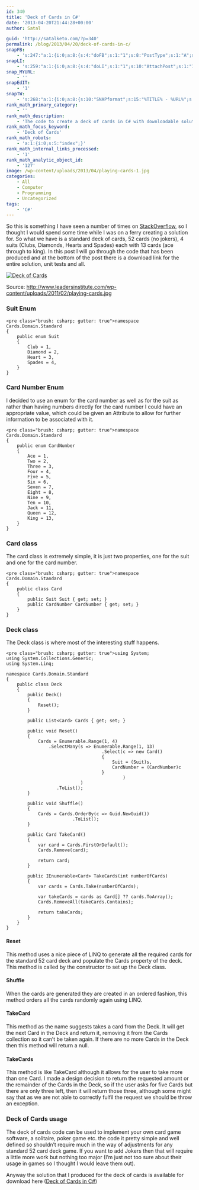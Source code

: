 ```yaml
---
id: 340
title: 'Deck of Cards in C#'
date: '2013-04-20T21:44:28+00:00'
author: Satal

guid: 'http://satalketo.com/?p=340'
permalink: /blog/2013/04/20/deck-of-cards-in-c/
snapFB:
    - 's:247:"a:1:{i:0;a:8:{s:4:"doFB";s:1:"1";s:8:"PostType";s:1:"A";s:10:"AttachPost";s:1:"1";s:10:"SNAPformat";s:51:"New post (%TITLE%) has been published on %SITENAME%";s:9:"isAutoImg";s:1:"A";s:8:"imgToUse";b:0;s:9:"isAutoURL";s:1:"A";s:8:"urlToUse";b:0;}}";'
snapLI:
    - 's:259:"a:1:{i:0;a:8:{s:4:"doLI";s:1:"1";s:10:"AttachPost";s:1:"1";s:10:"SNAPformat";s:41:"New post has been published on %SITENAME%";s:11:"SNAPformatT";s:18:"New Post - %TITLE%";s:9:"isAutoImg";s:1:"A";s:8:"imgToUse";b:0;s:9:"isAutoURL";s:1:"A";s:8:"urlToUse";b:0;}}";'
snap_MYURL:
    - ''
snapEdIT:
    - '1'
snapTW:
    - 's:268:"a:1:{i:0;a:8:{s:10:"SNAPformat";s:15:"%TITLE% - %URL%";s:8:"attchImg";s:1:"1";s:9:"isAutoImg";s:1:"A";s:8:"imgToUse";s:0:"";s:9:"msgFormat";s:59:"New post (%TITLE%) has been published on %SITENAME% - %URL%";s:9:"isAutoURL";s:1:"A";s:8:"urlToUse";s:0:"";s:2:"do";i:0;}}";'
rank_math_primary_category:
    - ''
rank_math_description:
    - 'The code to create a deck of cards in C# with downloadable solution and unit tests to prove reliability.'
rank_math_focus_keyword:
    - 'Deck of Cards'
rank_math_robots:
    - 'a:1:{i:0;s:5:"index";}'
rank_math_internal_links_processed:
    - '1'
rank_math_analytic_object_id:
    - '127'
image: /wp-content/uploads/2013/04/playing-cards-1.jpg
categories:
    - All
    - Computer
    - Programming
    - Uncategorized
tags:
    - 'C#'
---
```


So this is something I have seen a number of times on [StackOverflow](http://stackoverflow.com/ "StackOverflow"), so I thought I would spend some time while I was on a ferry creating a solution for. So what we have is a standard deck of cards, 52 cards (no jokers), 4 suits (Clubs, Diamonds, Hearts and Spades) each with 13 cards (ace through to king). In this post I will go through the code that has been produced and at the bottom of the post there is a download link for the entire solution, unit tests and all.

[![Deck of Cards](https://samjenkins.com/wp-content/uploads/2013/04/playing-cards.jpg)](https://samjenkins.com/wp-content/uploads/2013/04/playing-cards.jpg)

   
Source: <http://www.leadersinstitute.com/wp-content/uploads/2011/02/playing-cards.jpg>

### Suit Enum

```
<pre class="brush: csharp; gutter: true">namespace Cards.Domain.Standard
{
    public enum Suit
    {
        Club = 1,
        Diamond = 2,
        Heart = 3,
        Spades = 4,
    }
}
```

### Card Number Enum

I decided to use an enum for the card number as well as for the suit as rather than having numbers directly for the card number I could have an appropriate value, which could be given an Attribute to allow for further information to be associated with it.

```
<pre class="brush: csharp; gutter: true">namespace Cards.Domain.Standard
{
    public enum CardNumber
    {
        Ace = 1,
        Two = 2,
        Three = 3,
        Four = 4,
        Five = 5,
        Six = 6,
        Seven = 7,
        Eight = 8,
        Nine = 9,
        Ten = 10,
        Jack = 11,
        Queen = 12,
        King = 13,
    }
}
```

### Card class

The card class is extremely simple, it is just two properties, one for the suit and one for the card number.

```
<pre class="brush: csharp; gutter: true">namespace Cards.Domain.Standard
{
    public class Card
    {
        public Suit Suit { get; set; }
        public CardNumber CardNumber { get; set; }
    }
}
```

### Deck class

The Deck class is where most of the interesting stuff happens.

```
<pre class="brush: csharp; gutter: true">using System;
using System.Collections.Generic;
using System.Linq;

namespace Cards.Domain.Standard
{
    public class Deck
    {
        public Deck()
        {
            Reset();
        }

        public List<Card> Cards { get; set; }

        public void Reset()
        {
            Cards = Enumerable.Range(1, 4)
                .SelectMany(s => Enumerable.Range(1, 13)
                                    .Select(c => new Card()
                                    {
                                        Suit = (Suit)s,
                                        CardNumber = (CardNumber)c
                                    }
                                            )
                            )
                   .ToList();
        }

        public void Shuffle()
        {
            Cards = Cards.OrderBy(c => Guid.NewGuid())
                         .ToList();
        }

        public Card TakeCard()
        {
            var card = Cards.FirstOrDefault();
            Cards.Remove(card);

            return card;
        }

        public IEnumerable<Card> TakeCards(int numberOfCards)
        {
            var cards = Cards.Take(numberOfCards);

            var takeCards = cards as Card[] ?? cards.ToArray();
            Cards.RemoveAll(takeCards.Contains);

            return takeCards;
        }
    }
}
```

#### Reset

This method uses a nice piece of LINQ to generate all the required cards for the standard 52 card deck and populate the Cards property of the deck. This method is called by the constructor to set up the Deck class.

#### Shuffle

When the cards are generated they are created in an ordered fashion, this method orders all the cards randomly again using LINQ.

#### TakeCard

This method as the name suggests takes a card from the Deck. It will get the next Card in the Deck and return it, removing it from the Cards collection so it can’t be taken again. If there are no more Cards in the Deck then this method will return a null.

#### TakeCards

This method is like TakeCard although it allows for the user to take more than one Card. I made a design decision to return the requested amount or the remainder of the Cards in the Deck, so if the user asks for five Cards but there are only three left, then it will return those three, although some might say that as we are not able to correctly fulfil the request we should be throw an exception.

### Deck of Cards usage

The deck of cards code can be used to implement your own card game software, a solitaire, poker game etc. the code it pretty simple and well defined so shouldn’t require much in the way of adjustments for any standard 52 card deck game. If you want to add Jokers then that will require a little more work but nothing too major (I’m just not too sure about their usage in games so I thought I would leave them out).

Anyway the solution that I produced for the deck of cards is available for download here ([Deck of Cards in C#](https://samjenkins.com/wp-content/uploads/2013/04/Cards.zip))